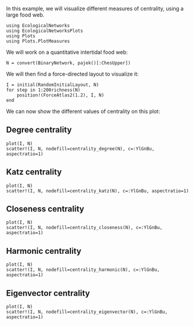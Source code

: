 In this example, we will visualize different measures of centrality, using a
large food web.

```@example centr
using EcologicalNetworks
using EcologicalNetworksPlots
using Plots
using Plots.PlotMeasures
```

We will work on a quantitative intertidal food web:

```@example centr
N = convert(BinaryNetwork, pajek()[:ChesUpper])
```

We will then find a force-directed layout to visualize it:

```@example centr
I = initial(RandomInitialLayout, N)
for step in 1:200richness(N)
    position!(ForceAtlas2(1.2), I, N)
end
```

We can now show the different values of centrality on this plot:

## Degree centrality

```@example centr
plot(I, N)
scatter!(I, N, nodefill=centrality_degree(N), c=:YlGnBu, aspectratio=1)
```

## Katz centrality

```@example centr
plot(I, N)
scatter!(I, N, nodefill=centrality_katz(N), c=:YlGnBu, aspectratio=1)
```

## Closeness centrality

```@example centr
plot(I, N)
scatter!(I, N, nodefill=centrality_closeness(N), c=:YlGnBu, aspectratio=1)
```

## Harmonic centrality

```@example centr
plot(I, N)
scatter!(I, N, nodefill=centrality_harmonic(N), c=:YlGnBu, aspectratio=1)
```

## Eigenvector centrality

```@example centr
plot(I, N)
scatter!(I, N, nodefill=centrality_eigenvector(N), c=:YlGnBu, aspectratio=1)
```